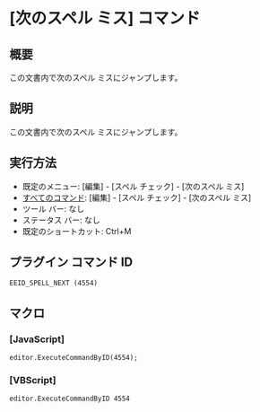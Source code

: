 # \[次のスペル ミス\] コマンド

## 概要

この文書内で次のスペル ミスにジャンプします。

## 説明

この文書内で次のスペル ミスにジャンプします。

## 実行方法

- 既定のメニュー: \[編集\] \- \[スペル チェック\] \- \[次のスペル ミス\]
- [すべてのコマンド](../../glossary/allcommands): \[編集\] \- \[スペル チェック\] \- \[次のスペル ミス\]
- ツール バー: なし
- ステータス バー: なし
- 既定のショートカット: Ctrl+M

## プラグイン コマンド ID

```
EEID_SPELL_NEXT (4554)```

## マクロ

### \[JavaScript\]

```
editor.ExecuteCommandByID(4554);
```

### \[VBScript\]

```
editor.ExecuteCommandByID 4554
```

